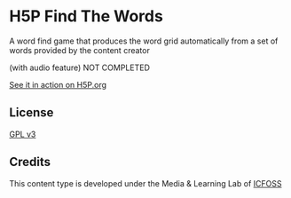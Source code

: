 H5P Find The Words
==========

A word find game that produces the word grid automatically from a set of words provided by the content creator

 (with audio feature) NOT COMPLETED

[See it in action on H5P.org](https://h5p.org/find-the-words)

## License

[GPL v3](LICENSE)

## Credits

This content type is developed under the Media & Learning Lab of [ICFOSS](https://icfoss.in)
